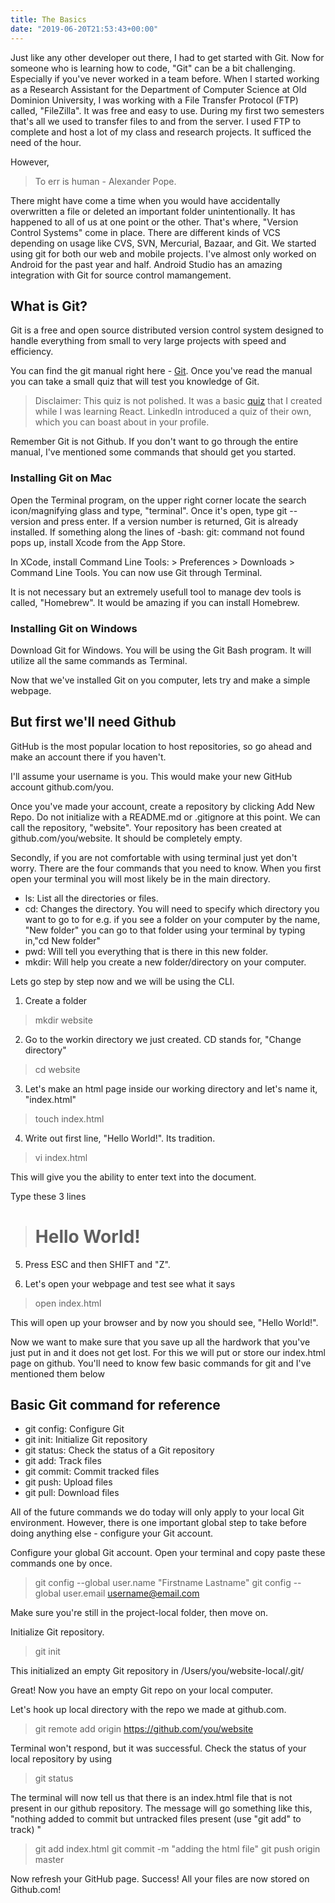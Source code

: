 ```yaml
---
title: The Basics
date: "2019-06-20T21:53:43+00:00"
---
```


Just like any other developer out there, I had to get started with Git. Now for someone who is learning
how to code, "Git" can be a bit challenging. Especially if you've never worked in a team before. When I started working as a Research Assistant for the Department of Computer Science at Old Dominion University, I was working with a File Transfer Protocol (FTP) called, "FileZilla". It was free and easy to use. During my first two semesters that's all we used to transfer files to and from the server. I used FTP to complete and host a lot of my class and research projects. It sufficed the need of the hour.

However,

> To err is human - Alexander Pope.

There might have come a time when you would have accidentally overwritten a file or deleted an important folder unintentionally. It has happened to all of us at one point or the other. That's where, "Version Control Systems" come in place. There are different kinds of VCS depending on usage like CVS, SVN, Mercurial, Bazaar, and Git. We started using git for both our web and mobile projects. I've almost only worked on Android for the past year and half. Android Studio has an amazing integration with Git for source control mamangement.


## What is Git?

Git is a free and open source distributed version control system designed to handle everything from small to very large projects with speed and efficiency.

You can find the git manual right here - [Git](https://git-scm.com/docs). Once you've read the manual you can take a small quiz that will test you knowledge of Git.

> Disclaimer: This quiz is not polished. It was a basic [quiz](https://happy-noyce-67af4f.netlify.com/) that I created while I was learning React. LinkedIn introduced a quiz of their own, which you can boast about in your profile.


Remember Git is not Github. If you don't want to go through the entire manual, I've mentioned some commands that should get you started.

### Installing Git on Mac

Open the Terminal program, on the upper right corner locate the search icon/magnifying glass and type, "terminal". Once it's open, type git --version and press enter. If a version number is returned, Git is already installed. If something along the lines of -bash: git: command not found pops up, install Xcode from the App Store.

In XCode, install Command Line Tools: > Preferences > Downloads > Command Line Tools. You can now use Git through Terminal.

It is not necessary but an extremely usefull tool to manage dev tools is called, "Homebrew". It would be amazing if you can install Homebrew.

### Installing Git on Windows

Download Git for Windows. You will be using the Git Bash program. It will utilize all the same commands as Terminal.

Now that we've installed Git on you computer, lets try and make a simple webpage. 

## But first we'll need Github

GitHub is the most popular location to host repositories, so go ahead and make an account there if you haven't.

I'll assume your username is you. This would make your new GitHub account github.com/you.

Once you've made your account, create a repository by clicking Add New Repo. Do not initialize with a README.md or .gitignore at this point. We can call the repository, "website". Your repository has been created at github.com/you/website. It should be completely empty.

Secondly, if you are not comfortable with using terminal just yet don't worry. There are the four commands that you need to know. When you first open your terminal you will most likely be in the main directory.

- ls: List all the directories or files.
- cd: Changes the directory. You will need to specify which directory you want to go to for e.g. if you see a 
folder on your computer by the name, "New folder" you can go to that folder using your terminal by typing in,"cd New folder"
- pwd: Will tell you everything that is there in this new folder.
- mkdir: Will help you create a new folder/directory on your computer. 

Lets go step by step now and we will be using the CLI.

1. Create a folder

> mkdir website

2. Go to the workin directory we just created. CD stands for, "Change directory"

> cd website

3. Let's make an html page inside our working directory and let's name it, "index.html"

> touch index.html

4. Write out first line, "Hello World!". Its tradition.

> vi index.html

This will give you the ability to enter text into the document.

Type these 3 lines

> <!DOCTYPE html>
> <h1>Hello World!</h1>
> </html> 

5. Press ESC and then SHIFT and "Z".

6. Let's open your webpage and test see what it says

> open index.html

This will open up your browser and by now you should see, "Hello World!".

Now we want to make sure that you save up all the hardwork that you've just put in and it does not get lost. For this we will put or store our index.html page on github.  You'll need to know few basic commands for git and I've mentioned them below

## Basic Git command for reference

- git config: Configure Git
- git init: Initialize Git repository
- git status: Check the status of a Git repository
- git add: Track files
- git commit: Commit tracked files
- git push: Upload files
- git pull: Download files


All of the future commands we do today will only apply to your local Git environment. However, there is one important global step to take before doing anything else - configure your Git account.

Configure your global Git account. Open your terminal and copy paste these commands one by once.

> git config --global user.name "Firstname Lastname"
> git config --global user.email username@email.com

Make sure you're still in the project-local folder, then move on. 

Initialize Git repository.

> git init

This initialized an empty Git repository in /Users/you/website-local/.git/

Great! Now you have an empty Git repo on your local computer.

Let's hook up local directory with the repo we made at github.com.

> git remote add origin https://github.com/you/website

Terminal won't respond, but it was successful. Check the status of your local repository by using 

> git status

The terminal will now tell us that there is an index.html file that is not present in our github repository. The message
will go something like this, "nothing added to commit but untracked files present (use "git add" to track)
"

> git add index.html
> git commit -m "adding the html file"
> git push origin master

Now refresh your GitHub page. Success! All your files are now stored on Github.com!
